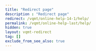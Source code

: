 ```yaml
---
title: "Redirect page"
description : "Redirect page"
redirect: /vqmt/online-help-14-1/help/
permalink: /vqmt/online-help-last/help/
hidden: true
layout: vqmt-redirect
tag: []
exclude_from_see_also: true
---
```

